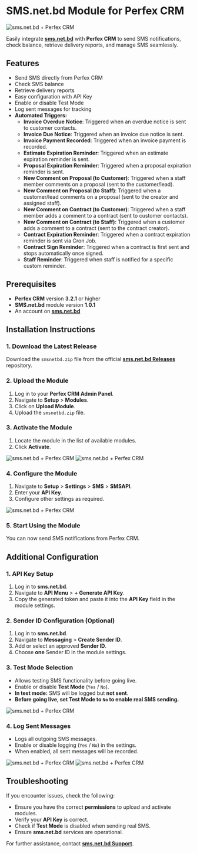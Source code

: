 # SMS.net.bd Module for Perfex CRM

![sms.net.bd + Perfex CRM](./assets/img/sms-net-bd-logo.png)

Easily integrate **[sms.net.bd](https://sms.net.bd)** with **Perfex CRM** to send SMS notifications, check balance, retrieve delivery reports, and manage SMS seamlessly.

## Features
- Send SMS directly from Perfex CRM  
- Check SMS balance  
- Retrieve delivery reports  
- Easy configuration with API Key  
- Enable or disable Test Mode  
- Log sent messages for tracking  
- **Automated Triggers:**
  - **Invoice Overdue Notice**: Triggered when an overdue notice is sent to customer contacts.
  - **Invoice Due Notice**: Triggered when an invoice due notice is sent.
  - **Invoice Payment Recorded**: Triggered when an invoice payment is recorded.
  - **Estimate Expiration Reminder**: Triggered when an estimate expiration reminder is sent.
  - **Proposal Expiration Reminder**: Triggered when a proposal expiration reminder is sent.
  - **New Comment on Proposal (to Customer)**: Triggered when a staff member comments on a proposal (sent to the customer/lead).
  - **New Comment on Proposal (to Staff)**: Triggered when a customer/lead comments on a proposal (sent to the creator and assigned staff).
  - **New Comment on Contract (to Customer)**: Triggered when a staff member adds a comment to a contract (sent to customer contacts).
  - **New Comment on Contract (to Staff)**: Triggered when a customer adds a comment to a contract (sent to the contract creator).
  - **Contract Expiration Reminder**: Triggered when a contract expiration reminder is sent via Cron Job.
  - **Contract Sign Reminder**: Triggered when a contract is first sent and stops automatically once signed.
  - **Staff Reminder**: Triggered when staff is notified for a specific custom reminder.

## Prerequisites
- **Perfex CRM** version **3.2.1** or higher
- **SMS.net.bd** module version **1.0.1**
- An account on **[sms.net.bd](https://sms.net.bd/signup)**

## Installation Instructions

### 1. Download the Latest Release
Download the `smsnetbd.zip` file from the official **[sms.net.bd Releases](https://github.com/smsnetbd/sms-net-bd-perfexcrm/releases)** repository.

### 2. Upload the Module
1. Log in to your **Perfex CRM Admin Panel**.
2. Navigate to **Setup** > **Modules**.
3. Click on **Upload Module**.
4. Upload the `smsnetbd.zip` file.

### 3. Activate the Module
1. Locate the module in the list of available modules.
2. Click **Activate**.

![sms.net.bd + Perfex CRM](./assets/img/screenshot1.png) 
![sms.net.bd + Perfex CRM](./assets/img/screenshot2.png)

### 4. Configure the Module
1. Navigate to **Setup** > **Settings** > **SMS** > **SMSAPI**.
2. Enter your **API Key**.
3. Configure other settings as required.

![sms.net.bd + Perfex CRM](./assets/img/screenshot3.png)

### 5. Start Using the Module
You can now send SMS notifications from Perfex CRM.

## Additional Configuration

### 1. API Key Setup
1. Log in to **sms.net.bd**.
2. Navigate to **API Menu** > **+ Generate API Key**.
3. Copy the generated token and paste it into the **API Key** field in the module settings.

### 2. Sender ID Configuration (Optional)
1. Log in to **sms.net.bd**.
2. Navigate to **Messaging** > **Create Sender ID**.
3. Add or select an approved **Sender ID**.
4. Choose **one** Sender ID in the module settings.

### 3. Test Mode Selection
- Allows testing SMS functionality before going live.
- Enable or disable **Test Mode** (`Yes` / `No`).
- **In test mode:** SMS will be logged but **not sent**.
- **Before going live, set Test Mode to `No` to enable real SMS sending.**

![sms.net.bd + Perfex CRM](./assets/img/screenshot4.png)

### 4. Log Sent Messages
- Logs all outgoing SMS messages.
- Enable or disable logging (`Yes` / `No`) in the settings.
- When enabled, all sent messages will be recorded.

![sms.net.bd + Perfex CRM](./assets/img/screenshot5.png)
![sms.net.bd + Perfex CRM](./assets/img/screenshot6.png)

## Troubleshooting
If you encounter issues, check the following:

- Ensure you have the correct **permissions** to upload and activate modules.
- Verify your **API Key** is correct.
- Check if **Test Mode** is disabled when sending real SMS.
- Ensure **sms.net.bd** services are operational.

For further assistance, contact **[sms.net.bd Support](https://sms.net.bd/contact)**.
